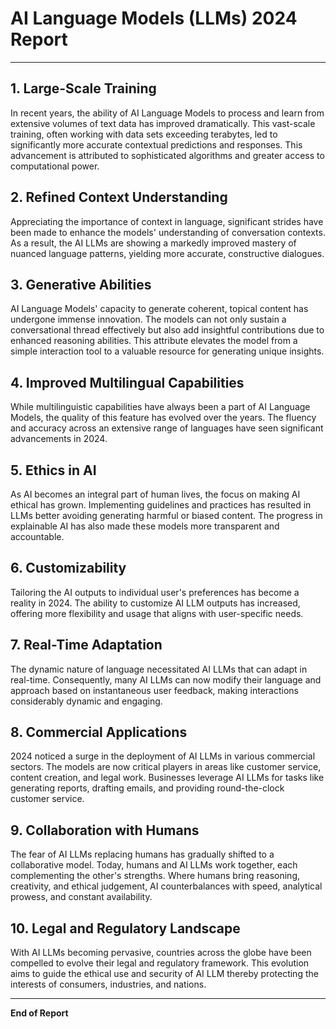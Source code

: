 # AI Language Models (LLMs) 2024 Report
---

## 1. Large-Scale Training

In recent years, the ability of AI Language Models to process and learn from extensive volumes of text data has improved dramatically. This vast-scale training, often working with data sets exceeding terabytes, led to significantly more accurate contextual predictions and responses. This advancement is attributed to sophisticated algorithms and greater access to computational power.

## 2. Refined Context Understanding

Appreciating the importance of context in language, significant strides have been made to enhance the models' understanding of conversation contexts. As a result, the AI LLMs are showing a markedly improved mastery of nuanced language patterns, yielding more accurate, constructive dialogues.

## 3. Generative Abilities

AI Language Models' capacity to generate coherent, topical content has undergone immense innovation. The models can not only sustain a conversational thread effectively but also add insightful contributions due to enhanced reasoning abilities. This attribute elevates the model from a simple interaction tool to a valuable resource for generating unique insights.

## 4. Improved Multilingual Capabilities

While multilinguistic capabilities have always been a part of AI Language Models, the quality of this feature has evolved over the years. The fluency and accuracy across an extensive range of languages have seen significant advancements in 2024.

## 5. Ethics in AI

As AI becomes an integral part of human lives, the focus on making AI ethical has grown. Implementing guidelines and practices has resulted in LLMs better avoiding generating harmful or biased content. The progress in explainable AI has also made these models more transparent and accountable.

## 6. Customizability

Tailoring the AI outputs to individual user's preferences has become a reality in 2024. The ability to customize AI LLM outputs has increased, offering more flexibility and usage that aligns with user-specific needs.

## 7. Real-Time Adaptation

The dynamic nature of language necessitated AI LLMs that can adapt in real-time. Consequently, many AI LLMs can now modify their language and approach based on instantaneous user feedback, making interactions considerably dynamic and engaging.

## 8. Commercial Applications

2024 noticed a surge in the deployment of AI LLMs in various commercial sectors. The models are now critical players in areas like customer service, content creation, and legal work. Businesses leverage AI LLMs for tasks like generating reports, drafting emails, and providing round-the-clock customer service.

## 9. Collaboration with Humans

The fear of AI LLMs replacing humans has gradually shifted to a collaborative model. Today, humans and AI LLMs work together, each complementing the other's strengths. Where humans bring reasoning, creativity, and ethical judgement, AI counterbalances with speed, analytical prowess, and constant availability.

## 10. Legal and Regulatory Landscape

With AI LLMs becoming pervasive, countries across the globe have been compelled to evolve their legal and regulatory framework. This evolution aims to guide the ethical use and security of AI LLM thereby protecting the interests of consumers, industries, and nations. 

---

**End of Report**